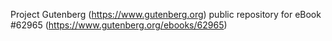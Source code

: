 Project Gutenberg (https://www.gutenberg.org) public repository for
eBook #62965 (https://www.gutenberg.org/ebooks/62965)
